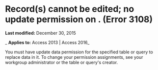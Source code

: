 
# Record(s) cannot be edited; no update permission on <name>. (Error 3108)

 **Last modified:** December 30, 2015

 _ **Applies to:** Access 2013 | Access 2016_

You must have update data permission for the specified table or query to replace data in it. To change your permission assignments, see your workgroup administrator or the table or query's creator.

